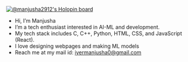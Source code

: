 
[![@manjusha2912's Holopin board](https://holopin.io/api/user/board?user=manjusha2912)](https://holopin.io/@manjusha2912)

-  Hi, I’m Manjusha
-  I’m a tech enthusiast interested in AI-ML and development.
-  My tech stack includes C, C++, Python, HTML, CSS, and JavaScript (React).
-  I love designing webpages and making ML models
-  Reach me at my mail id: iyermanjusha0@gmail.com
